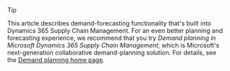 > [!TIP]
> This article describes demand-forecasting functionality that's built into Dynamics 365 Supply Chain Management. For an even better planning and forecasting experience, we recommend that you try *Demand planning in Microsoft Dynamics 365 Supply Chain Management*, which is Microsoft's next-generation collaborative demand-planning solution. For details, see the [Demand planning home page](/dynamics365/supply-chain/demand-planning/demand-planning-home-page).